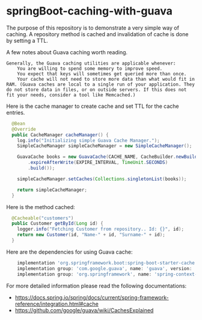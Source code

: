 # springBoot-caching-with-guava

The purpose of this repository is to demonstrate a very simple way of caching. A repository method is cached and invalidation of cache is done by setting a TTL.

A few notes about Guava caching worth reading.
    
    Generally, the Guava caching utilities are applicable whenever:
        You are willing to spend some memory to improve speed.
        You expect that keys will sometimes get queried more than once.
        Your cache will not need to store more data than what would fit in RAM. (Guava caches are local to a single run of your application. They do not store data in files, or on outside servers. If this does not fit your needs, consider a tool like Memcached.)

Here is the cache manager to create cache and set TTL for the cache entries.

```java
  @Bean
  @Override
  public CacheManager cacheManager() {
    log.info("Initializing simple Guava Cache Manager.");
    SimpleCacheManager simpleCacheManager = new SimpleCacheManager();

    GuavaCache books = new GuavaCache(CACHE_NAME, CacheBuilder.newBuilder()
        .expireAfterWrite(EXPIRE_INTERVAL, TimeUnit.SECONDS)
        .build());

    simpleCacheManager.setCaches(Collections.singletonList(books));

    return simpleCacheManager;
  }
```

Here is the method cached: 

```java
  @Cacheable("customers")
  public Customer getById(Long id) {
    logger.info("Fetching Customer from repository.. Id: {}", id);
    return new Customer(id, "Name-" + id, "Surname-" + id);
  }
```

Here are the dependencies for using Guava cache: 
```groovy
    implementation 'org.springframework.boot:spring-boot-starter-cache'
    implementation group: 'com.google.guava', name: 'guava', version: '28.1-jre'
    implementation group: 'org.springframework', name: 'spring-context-support', version: '4.0.0.RELEASE'
```


For more detailed information please read the following documentations: 

- https://docs.spring.io/spring/docs/current/spring-framework-reference/integration.html#cache
- https://github.com/google/guava/wiki/CachesExplained
